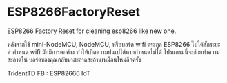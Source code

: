 # ESP8266FactoryReset
ESP8266 Factory Reset  for cleaning esp8266 like new one.

หลังจากใช้ mini-NodeMCU, NodeMCU, หรือบอร์ด wifi ตระกูล ESP8266 ไปได้สักระยะ
ค่ากำหนด wifi มักมีการตกค้าง ทำให้เกิดความปนเปได้หากกำหนดไม่ได้
โปรแกรมนี้จะช่วยทำความสะอาดให้ บอร์ดของคุณกลับมาสะอาดสะอ้านเหมือนใหม่อีกครั้ง

TridentTD
FB : ESP82666 IoT

